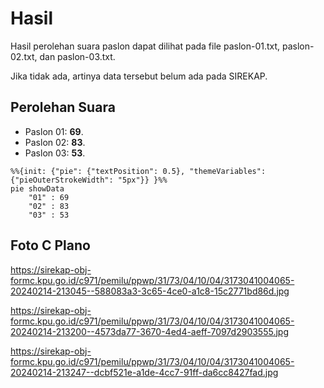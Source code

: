 # Hasil

Hasil perolehan suara paslon dapat dilihat pada file paslon-01.txt, paslon-02.txt, dan paslon-03.txt.

Jika tidak ada, artinya data tersebut belum ada pada SIREKAP.

## Perolehan Suara

 * Paslon 01: **69**.
 * Paslon 02: **83**.
 * Paslon 03: **53**.

```mermaid
%%{init: {"pie": {"textPosition": 0.5}, "themeVariables": {"pieOuterStrokeWidth": "5px"}} }%%
pie showData
    "01" : 69
    "02" : 83
    "03" : 53
```
## Foto C Plano

https://sirekap-obj-formc.kpu.go.id/c971/pemilu/ppwp/31/73/04/10/04/3173041004065-20240214-213045--588083a3-3c65-4ce0-a1c8-15c2771bd86d.jpg

https://sirekap-obj-formc.kpu.go.id/c971/pemilu/ppwp/31/73/04/10/04/3173041004065-20240214-213200--4573da77-3670-4ed4-aeff-7097d2903555.jpg

https://sirekap-obj-formc.kpu.go.id/c971/pemilu/ppwp/31/73/04/10/04/3173041004065-20240214-213247--dcbf521e-a1de-4cc7-91ff-da6cc8427fad.jpg
